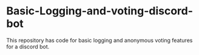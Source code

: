 # Basic-Logging-and-voting-discord-bot
This repository has code for basic logging and anonymous voting features for a discord bot.
